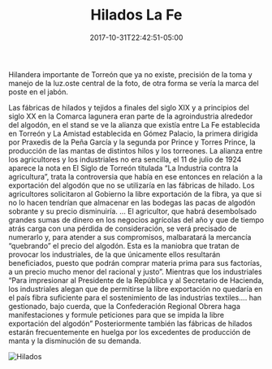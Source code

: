 ﻿---
title: "Hilados La Fe"
description: "Stand Hilados y Tejidos La Fe"
slug: "m"
image: pic21.jpg
keywords: ""
categories: 
    - ""
    - ""
date: 2017-10-31T22:42:51-05:00
draft: false
---
Hilandera importante de Torreón que ya no existe, precisión de la toma y manejo de la luz.oste central de la foto, de otra forma se vería la marca del poste en el jabón.

Las fábricas de hilados y tejidos a finales del siglo XIX y a principios del siglo XX en la Comarca lagunera eran parte de la agroindustria alrededor del algodón, en el stand se ve la alianza que existía entre La Fe establecida en Torreón y La Amistad establecida en Gómez Palacio, la primera dirigida por Praxedis de la Peña García y la segunda por Prince y Torres Prince, la producción de las mantas de distintos hilos y los torreones.
La alianza entre los agricultores y los industriales no era sencilla, el 11 de julio de 1924 aparece la nota en El Siglo de Torreón titulada “La Industria contra la agricultura”, trata la controversia que había en ese entonces en relación a la exportación del algodón que no se utilizaría en las fábricas de hilado. 
Los agricultores solicitaron al Gobierno la libre exportación de la fibra, ya que si no lo hacen tendrían que almacenar en las bodegas las pacas de algodón sobrante y su precio disminuiría. 
… El agricultor, que habrá desembolsado grandes sumas de dinero en los negocios agrícolas del año y que de tiempo atrás carga con una pérdida de consideración, se verá precisado de numerarlo y, para atender a sus compromisos, malbaratará la mercancía “quebrando” el precio del algodón. Esta es la maniobra que tratan de provocar los industriales, de la que únicamente ellos resultarán beneficiados, puesto que podrán comprar materia prima para sus factorías, a un precio mucho menor del racional y justo”.
Mientras que los industriales 
“Para impresionar al Presidente de la República y al Secretario de Hacienda, los industriales alegan que de permitirse la libre exportación no quedaría en el país fibra suficiente para el sostenimiento de las industrias textiles…. han gestionado, bajo cuerda, que la Confederación Regional Obrera haga manifestaciones y formule peticiones para que se impida la libre exportación del algodón”
Posteriormente también las fábricas de hilados estarán frecuentemente en huelga por los excedentes de producción de manta y la disminución de su demanda. 

![Hilados](https://claudiaguerreros.github.io/juliososa/img/pic21.jpg)
